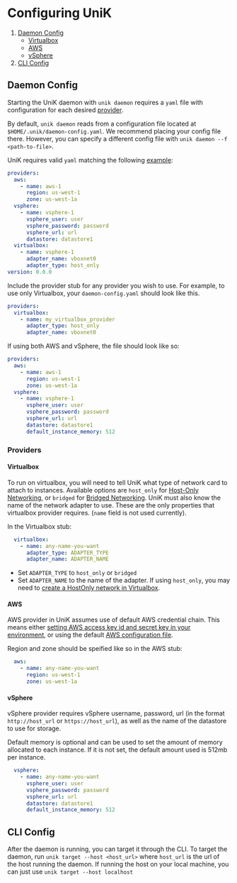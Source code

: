 # Configuring UniK

1. [Daemon Config](configure.md#daemon-config)
    * [Virtualbox](configure.md#virtualbox)
    * [AWS](configure.md#aws)
    * [vSphere](configure.md#vsphere)
3. [CLI Config](configure.md#cli-config)

## Daemon Config
Starting the UniK daemon with `unik daemon` requires a `yaml` file with configuration for each desired [provider](providers/README.md).

By default, `unik daemon` reads from a configuration file located at `$HOME/.unik/daemon-config.yaml`. We recommend placing your config file there. However, you can specify a different config file with `unik daemon --f <path-to-file>`.

UniK requires valid `yaml` matching the following [example](docs/examples/example-daemon-config.yaml):
```yaml
providers:
  aws:
    - name: aws-1
      region: us-west-1
      zone: us-west-1a
  vsphere:
    - name: vsphere-1
      vsphere_user: user
      vsphere_password: password
      vsphere_url: url
      datastore: datastore1
  virtualbox:
    - name: vsphere-1
      adapter_name: vboxnet0
      adapter_type: host_only
version: 0.0.0
```

Include the provider stub for any provider you wish to use. For example, to use only Virtualbox, your `daemon-config.yaml` should look like this.

```yaml
providers:
  virtualbox:
    - name: my_virtualbox_provider
      adapter_type: host_only
      adapter_name: vboxnet0
```
If using both AWS and vSphere, the file should look like so:
```yaml
providers:
  aws:
    - name: aws-1
      region: us-west-1
      zone: us-west-1a
  vsphere:
    - name: vsphere-1
      vsphere_user: user
      vsphere_password: password
      vsphere_url: url
      datastore: datastore1
      default_instance_memory: 512
```

### Providers

#### Virtualbox
To run on virtualbox, you will need to tell UniK what type of network card to attach to instances. Available options are `host_only` for [Host-Only Networking](https://www.virtualbox.org/manual/ch06.html#network_hostonly), or `bridged` for [Bridged Networking](https://www.virtualbox.org/manual/ch06.html#network_bridged). UniK must also know the name of the network adapter to use. These are the only properties that virtualbox provider requires. (`name` field is not used currently).

In the Virtualbox stub:
```yaml
  virtualbox:
    - name: any-name-you-want
      adapter_type: ADAPTER_TYPE
      adapter_name: ADAPTER_NAME
```
* Set `ADAPTER_TYPE` to `host_only` or `bridged`
* Set `ADAPTER_NAME` to the name of the adapter. If using `host_only`, you may need to [create a HostOnly network in Virtualbox](http://askubuntu.com/questions/293816/in-virtualbox-how-do-i-set-up-host-only-virtual-machines-that-can-access-the-in).

#### AWS
AWS provider in UniK assumes use of default AWS credential chain. This means either [setting AWS access key id and secret key in your environment](http://docs.aws.amazon.com/aws-sdk-php/v2/guide/credentials.html#environment-credentials), or using the default [AWS configuration file](http://docs.aws.amazon.com/cli/latest/topic/config-vars.html).

Region and zone should be speified like so in the AWS stub:
```yaml
  aws:
    - name: any-name-you-want
      region: us-west-1
      zone: us-west-1a
```

#### vSphere
vSphere provider requires vSphere username, password, url (in the format `http://host_url` or `https://host_url`), as well as the name of the datastore to use for storage.

Default memory is optional and can be used to set the amount of memory allocated to each instance. If it is not set, the default amount used is 512mb per instance.

```yaml
  vsphere:
    - name: any-name-you-want
      vsphere_user: user
      vsphere_password: password
      vsphere_url: url
      datastore: datastore1
      default_instance_memory: 512
```

## CLI Config
After the daemon is running, you can target it through the CLI. To target the daemon, run `unik target --host <host_url>` where `host_url` is the url of the host running the daemon. If running the host on your local machine, you can just use `unik target --host localhost`
